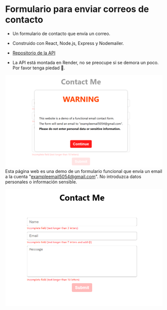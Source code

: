 # Formulario para enviar correos de contacto

- Un formulario de contacto que envía un correo.

- Construido con React, Node.js, Express y Nodemailer.

- [Repositorio de la API](https://github.com/wilberdhp/contact-form-server)

- La API está montada en Render, no se preocupe si se demora un poco. Por favor tenga piedad 🥺. 


![Advertencia](images-readme/image.png) Esta página web es una demo de un formulario funcional que envía un email a la cuenta "exampleemail5054@gmail.com".
No introduzca datos personales o información sensible.


![Formulario](images-readme/image-1.png)